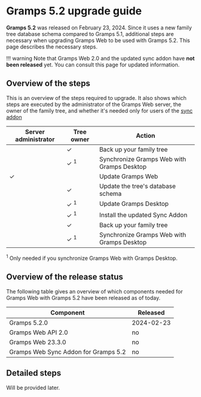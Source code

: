 # Gramps 5.2 upgrade guide

**Gramps 5.2** was released on February 23, 2024. Since it uses a new family tree database schema compared to Gramps 5.1, additional steps are necessary when upgrading Gramps Web to be used with Gramps 5.2. This page describes the necessary steps.

!!! warning
    Note that Gramps Web 2.0 and the updated sync addon have **not been released** yet. You can consult this page for updated information.

## Overview of the steps


This is an overview of the steps required to upgrade. 
It also shows which steps are executed by the administrator of the Gramps Web server, the owner of the family tree, and whether it's needed only for users of the [sync addon](user-guide/sync.md)

Server administrator | Tree owner  | Action
----|----|----
&nbsp; | ✓ | Back up your family tree
&nbsp; | ✓ <sup>1</sup> |  Synchronize Gramps Web with Gramps Desktop
✓ |  | Update Gramps Web
&nbsp; | ✓ | Update the tree's database schema
&nbsp; | ✓ <sup>1</sup> | Update Gramps Desktop
&nbsp; | ✓ <sup>1</sup> | Install the updated Sync Addon
&nbsp; | ✓ | Back up your family tree
&nbsp; | ✓ <sup>1</sup> | Synchronize Gramps Web with Gramps Desktop


<sup>1</sup> Only needed if you synchronize Gramps Web with Gramps Desktop.

## Overview of the release status

The following table gives an overview of which components needed for Gramps Web with Gramps 5.2 have been released as of today.

Component | Released
---|---
Gramps 5.2.0 | 2024-02-23
Gramps Web API 2.0 | no
Gramps Web 23.3.0 | no
Gramps Web Sync Addon for Gramps 5.2 | no

## Detailed steps

Will be provided later.
